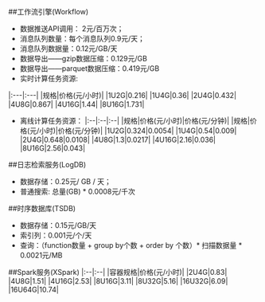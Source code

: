 ##工作流引擎(Workflow)

* 数据推送API调用： 2元/百万次；
* 消息队列数量：每个消息队列0.9元/天； 
* 消息队列数据量：0.12元/GB/天
* 数据导出——gzip数据压缩：0.129元/GB
* 数据导出——parquet数据压缩：0.419元/GB
* 实时计算任务资源:

|:---|:---|
|规格|价格(元/小时)|
|1U2G|0.216|
|1U4G|0.36|
|2U4G|0.432|
|4U8G|0.867|
|4U16G|1.44|
|8U16G|1.731|

* 离线计算任务资源：
|:--|:--|:--|
|规格|价格(元/小时)|价格(元/分钟)|
|规格|价格(元/小时)|价格(元/分钟)|
|1U2G|0.324|0.0054|
|1U4G|0.54|0.009|
|2U4G|0.648|0.0108|
|4U8G|1.3|0.0217|
|4U16G|2.16|0.036|
|8U16G|2.56|0.043|

##日志检索服务(LogDB)

* 数据存储：0.25元/ GB / 天；
* 普通搜索: 总量(GB) * 0.0008元/千次

##时序数据库(TSDB)

* 数据存储：0.15元/GB/天
* 索引列：0.001元/个/天
* 查询：（function数量 + group by个数 + order by 个数）* 扫描数据量 * 0.0021元/MB

##Spark服务(XSpark)
|:--|:--|
|容器规格|价格(元/小时)|
|2U4G|0.83|
|4U8G|1.51|
|4U16G|2.53|
|8U16G|3.11|
|8U32G|5.16|
|16U32G|6.09|
|16U64G|10.74|





